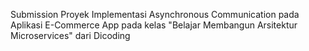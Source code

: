 Submission Proyek Implementasi Asynchronous Communication pada Aplikasi E-Commerce App pada kelas "Belajar Membangun Arsitektur Microservices" dari Dicoding
